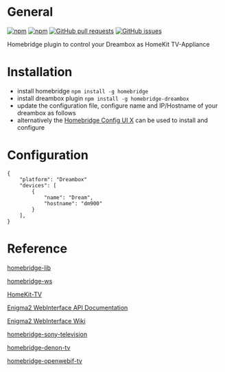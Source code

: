 # General

[![npm](https://img.shields.io/npm/dt/homebridge-dreambox.svg)](https://www.npmjs.com/package/homebridge-dreambox)
[![npm](https://img.shields.io/npm/v/homebridge-dreambox.svg)](https://www.npmjs.com/package/homebridge-dreambox)
[![GitHub pull requests](https://img.shields.io/github/issues-pr/mdaskalov/homebridge-dreambox.svg)](https://github.com/mdaskalov/homebridge-dreambox/pulls)
[![GitHub issues](https://img.shields.io/github/issues/mdaskalov/homebridge-dreambox.svg)](https://github.com/mdaskalov/homebridge-dreambox/issues)

Homebridge plugin to control your Dreambox as HomeKit TV-Appliance

# Installation

* install homebridge `npm install -g homebridge`
* install dreambox plugin `npm install -g homebridge-dreambox`
* update the configuration file, configure name and IP/Hostname of your dreambox as follows
* alternatively the [Homebridge Config UI X](https://github.com/oznu/homebridge-config-ui-x) can be used to install and configure

# Configuration

```
{
    "platform": "Dreambox"
    "devices": [
        {
            "name": "Dream",
            "hostname": "dm900"
        }
    ],
}
```

# Reference

[homebridge-lib](https://github.com/ebaauw/homebridge-lib)

[homebridge-ws](https://github.com/ebaauw/homebridge-ws)

[HomeKit-TV](https://github.com/KhaosT/HAP-NodeJS/blob/master/src/lib/gen/HomeKit-TV.ts)

[Enigma2 WebInterface API Documentation](https://dream.reichholf.net/e2web/)

[Enigma2 WebInterface Wiki](https://dream.reichholf.net/wiki/Enigma2:WebInterface)

[homebridge-sony-television](https://github.com/arnif/homebridge-sony-television)

[homebridge-denon-tv](https://github.com/grzegorz914/homebridge-denon-tv)

[homebridge-openwebif-tv](https://github.com/grzegorz914/homebridge-openwebif-tv)
